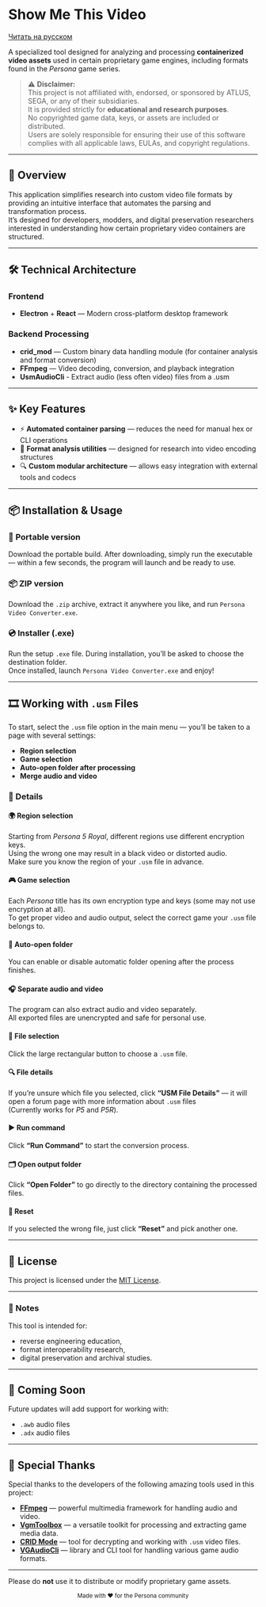 # Show Me This Video
[Читать на русском](./README_rus.md)

A specialized tool designed for analyzing and processing **containerized video assets** used in certain proprietary game engines, including formats found in the *Persona* game series.

> ⚠️ **Disclaimer:**  
> This project is not affiliated with, endorsed, or sponsored by ATLUS, SEGA, or any of their subsidiaries.  
> It is provided strictly for **educational and research purposes**.  
> No copyrighted game data, keys, or assets are included or distributed.  
> Users are solely responsible for ensuring their use of this software complies with all applicable laws, EULAs, and copyright regulations.

---

## 🚀 Overview

This application simplifies research into custom video file formats by providing an intuitive interface that automates the parsing and transformation process.  
It’s designed for developers, modders, and digital preservation researchers interested in understanding how certain proprietary video containers are structured.

---

## 🛠️ Technical Architecture

### Frontend
- **Electron** + **React** — Modern cross-platform desktop framework

### Backend Processing
- **crid_mod** — Custom binary data handling module (for container analysis and format conversion)
- **FFmpeg** — Video decoding, conversion, and playback integration
- **UsmAudioCli** - Extract audio (less often video) files from a .usm

---

## ✨ Key Features

- ⚡ **Automated container parsing** — reduces the need for manual hex or CLI operations
- 🔧 **Format analysis utilities** — designed for research into video encoding structures
- 🔍 **Custom modular architecture** — allows easy integration with external tools and codecs

---

## 📦 Installation & Usage

### 🧩 Portable version
Download the portable build. After downloading, simply run the executable — within a few seconds, the program will launch and be ready to use.

### 📦 ZIP version
Download the `.zip` archive, extract it anywhere you like, and run `Persona Video Converter.exe`.

### 💿 Installer (.exe)
Run the setup `.exe` file. During installation, you’ll be asked to choose the destination folder.  
Once installed, launch `Persona Video Converter.exe` and enjoy!

---

## 🎞️ Working with `.usm` Files

To start, select the `.usm` file option in the main menu — you’ll be taken to a page with several settings:

- **Region selection**  
- **Game selection**  
- **Auto-open folder after processing**  
- **Merge audio and video**

### 🧠 Details

#### 🌍 Region selection
Starting from *Persona 5 Royal*, different regions use different encryption keys.  
Using the wrong one may result in a black video or distorted audio.  
Make sure you know the region of your `.usm` file in advance.

#### 🎮 Game selection
Each *Persona* title has its own encryption type and keys (some may not use encryption at all).  
To get proper video and audio output, select the correct game your `.usm` file belongs to.

#### 📂 Auto-open folder
You can enable or disable automatic folder opening after the process finishes.

#### 🎧 Separate audio and video
The program can also extract audio and video separately.  
All exported files are unencrypted and safe for personal use.

#### 📁 File selection
Click the large rectangular button to choose a `.usm` file.

#### 🔍 File details
If you’re unsure which file you selected, click **“USM File Details”** — it will open a forum page with more information about `.usm` files  
(Currently works for *P5* and *P5R*).

#### ▶️ Run command
Click **“Run Command”** to start the conversion process.

#### 🗂️ Open output folder
Click **“Open Folder”** to go directly to the directory containing the processed files.

#### 🔄 Reset
If you selected the wrong file, just click **“Reset”** and pick another one.

---


## 📜 License

This project is licensed under the [MIT License](./LICENSE).

---

### 🧠 Notes

This tool is intended for:
- reverse engineering education,
- format interoperability research,
- digital preservation and archival studies.

---

## 🚧 Coming Soon

Future updates will add support for working with:
- `.awb` audio files  
- `.adx` audio files

---

## 🙏 Special Thanks

Special thanks to the developers of the following amazing tools used in this project:

- [**FFmpeg**](https://github.com/FFmpeg/FFmpeg) — powerful multimedia framework for handling audio and video.  
- [**VgmToolbox**](https://github.com/Manicsteiner/VGMToolbox) — a versatile toolkit for processing and extracting game media data.  
- [**CRID Mode**](https://github.com/kokarare1212/CRID-usm-Decrypter) — tool for decrypting and working with `.usm` video files.  
- [**VGAudioCli**](https://github.com/Thealexbarney/VGAudio) — library and CLI tool for handling various game audio formats.

---

Please do **not** use it to distribute or modify proprietary game assets.

<p align="center">
  <sub>Made with ❤️ for the Persona community</sub>
</p>

